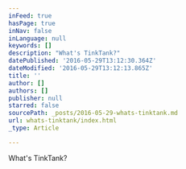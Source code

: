 ```yaml
---
inFeed: true
hasPage: true
inNav: false
inLanguage: null
keywords: []
description: "What's TinkTank?"
datePublished: '2016-05-29T13:12:30.364Z'
dateModified: '2016-05-29T13:12:13.865Z'
title: ''
author: []
authors: []
publisher: null
starred: false
sourcePath: _posts/2016-05-29-whats-tinktank.md
url: whats-tinktank/index.html
_type: Article

---
```

What's TinkTank?